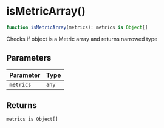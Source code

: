 # isMetricArray()

```ts
function isMetricArray(metrics): metrics is Object[]
```

Checks if object is a Metric array and returns narrowed type

## Parameters

| Parameter | Type |
| ------ | ------ |
| `metrics` | `any` |

## Returns

`metrics is Object[]`
